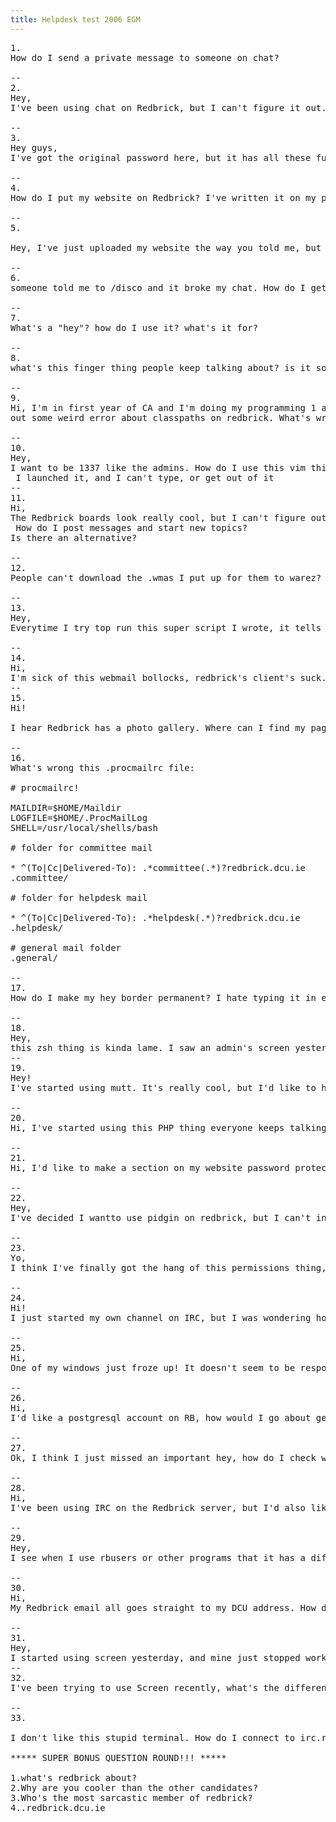 ```yaml
---
title: Helpdesk test 2006 EGM
---
```


<pre>1.  
How do I send a private message to someone on chat?  

--  
2.  
Hey,  
I've been using chat on Redbrick, but I can't figure it out. How do I join and leave channels, and is there anyway to see a list of all the rooms?  

--  
3.  
Hey guys,  
I've got the original password here, but it has all these funny letters and numbers in it. How do I change it?  

--  
4.  
How do I put my website on Redbrick? I've written it on my pc, and it looks really pretty, but I can't get it onto the intertron :(  

--  
5.  

Hey, I've just uploaded my website the way you told me, but I still can't see it. I get this stupid picture of a brick with some stupid error message.  

--  
6.  
someone told me to /disco and it broke my chat. How do I get it working again?  

--  
7.  
What's a "hey"? how do I use it? what's it for?  

--  
8.  
what's this finger thing people keep talking about? is it some sort of perverted reference like FAP FAP FAP?  

--  
9.  
Hi, I'm in first year of CA and I'm doing my programming 1 assignment on redbrick. The program works in the labs, but it prints i  
out some weird error about classpaths on redbrick. What's wrong with it?  

--  
10.  
Hey,  
I want to be 1337 like the admins. How do I use this vim thing they keep going on about?  
 I launched it, and I can't type, or get out of it  
--  
11.  
Hi,  
The Redbrick boards look really cool, but I can't figure out how to use slrn.  
 How do I post messages and start new topics?  
Is there an alternative?  

--  
12.  
People can't download the .wmas I put up for them to warez? what's going on?!?  

--  
13.  
Hey,  
Everytime I try top run this super script I wrote, it tells me that permission is denied? What's going on man?  

--  
14.  
Hi,  
I'm sick of this webmail bollocks, redbrick's client's suck. What's this mutt thing the associates keep going on about? how do I send mails from it?  
--  
15.  
Hi!  

I hear Redbrick has a photo gallery. Where can I find my page on it and how much space do I have for storing photos?  

--  
16.  
What's wrong this .procmailrc file:  

# procmailrc!  

MAILDIR=$HOME/Maildir  
LOGFILE=$HOME/.ProcMailLog  
SHELL=/usr/local/shells/bash  

# folder for committee mail  

* ^(To|Cc|Delivered-To): .*committee(.*)?redbrick.dcu.ie  
.committee/  

# folder for helpdesk mail  

* ^(To|Cc|Delivered-To): .*helpdesk(.*)?redbrick.dcu.ie  
.helpdesk/  

# general mail folder  
.general/  

--  
17.  
How do I make my hey border permanent? I hate typing it in every time I hey someone...  

--  
18.  
Hey,  
this zsh thing is kinda lame. I saw an admin's screen yesterday and he had a super 1337 prompt, with the time of day in it. How do I get a prompt like that?  
--  
19.  
Hey!  
I've started using mutt. It's really cool, but I'd like to have my own signature at the end of all my mails. How do I set that up with mutt?  

--  
20.  
Hi, I've started using this PHP thing everyone keeps talking about, but it won't work! Is there anything special that I have to do with the files to make them run on Redbrick?  

--  
21.  
Hi, I'd like to make a section on my website password protected, any idea how I could do this?  

--  
22.  
Hey,  
I've decided I wantto use pidgin on redbrick, but I can't install it, sudo won't work! how do I get root, and install it?  

--  
23.  
Yo,  
I think I've finally got the hang of this permissions thing, but how would I check what permissions a file has?  

--  
24.  
Hi!  
I just started my own channel on IRC, but I was wondering how can I make it password protected? Can you tell me a few of the other modes that I can use for my channel? I'd also like to know how to give my friends ops and stuff.

--  
25.  
Hi,
One of my windows just froze up! It doesn't seem to be responding to any commands or anything... how can I fix it?  

--  
26.  
Hi,  
I'd like a postgresql account on RB, how would I go about getting one?  

--  
27.  
Ok, I think I just missed an important hey, how do I check who's been sending me heys I got?  

--  
28.  
Hi,
I've been using IRC on the Redbrick server, but I'd also like to connect to a few channels on other IRC servers too. How do I go about using two servers at once, and how do I switch between the two of them?  

--  
29.  
Hey,  
I see when I use rbusers or other programs that it has a different colour for "friends". How do I add people to my friends list so I can see this?  

--  
30.  
Hi,  
My Redbrick email all goes straight to my DCU address. How do I fix this so I can read my email using the highly awesome mutt client.  

--  
31.  
Hey,  
I started using screen yesterday, and mine just stopped working. It said "detached" and I typed go again like I was told to, but it just started another one. How do I fix my screen?  
--  
32.  
I've been trying to use Screen recently, what's the difference between reattaching with screen -DR and screen -x?  

--  
33.  

I don't like this stupid terminal. How do I connect to irc.redbrick.dcu.ie with mIRC?  

***** SUPER BONUS QUESTION ROUND!!! *****  

1.what's redbrick about?  
2.Why are you cooler than the other candidates?  
3.Who's the most sarcastic member of redbrick?  
4..redbrick.dcu.ie</pre>
